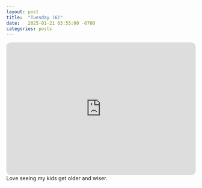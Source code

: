 ```yaml
---
layout: post
title:  "Tuesday (6)"
date:   2025-01-21 03:55:00 -0700
categories: posts
---
```

<iframe style="border-radius:12px" src="https://open.spotify.com/embed/playlist/6ttpMTU54NNZkBqFazlrHB?utm_source=generator" width="100%" height="352" frameBorder="0" allowfullscreen="" allow="autoplay; clipboard-write; encrypted-media; fullscreen; picture-in-picture" loading="lazy"></iframe>
Love seeing my kids get older and wiser.
